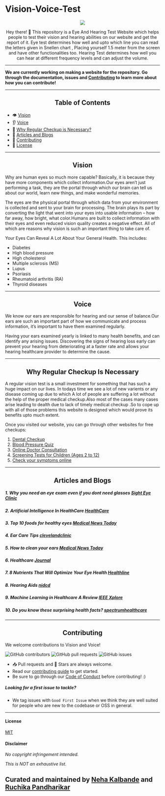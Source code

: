 # Vision-Voice-Test


<p align="center">
  <img src="https://github.com/nehakalbande/Vision-Voice-Test/blob/main/website/frontend/src/assets/blaze.png" />
</p>


<div align="center"> Hey there! 🙌 This repository is a Eye And Hearing Test Website which helps people to test their vision and hearing abilities on our website and get the report of it.
Eye test determines how well and upto which line you can read the letters given in Snellen chart , Placing yourself 1.5 meter from the screen and have other functionalities too.
Hearing Test determines how well you can hear at different frequency levels and can  adjust the volume.

</div>

---

**We are currently working on making a website for the repository. Go through the documentation, issues and [Contributing](#Contributing) to learn more about how you can contribute!**



---

## <div align="center">Table of Contents</div>

- :eye: [Vision](#Vision)
- :ear: [Voice](#Voice)
- :hospital: [Why Regular Checkup is Necessary?](#Why-Regular-Checkup-Is-Necessary)
- :book: [Articles and Blogs](#Articles-and-Blogs)
- :handshake: [Contributing](#Contributing)
- :key: [License](#License)

---

## <div align="center">Vision</div>

Why are human eyes so much more capable? Basically, it is because they have more components which collect information.Our eyes aren’t just performing a task, they are the portal through which our brain can tell us about our world, learn new things, and make wonderful memories.

The eyes are the physical portal through which data from your environment is collected and sent to your brain for processing. The brain plays its part by converting the light that went into your eyes into usable information – how far away, how bright, what color.Humans are built to collect information with their eyes and even reduced vision quality creates a negative effect. 
All of which are reasons why vision is such an important thing to take care of.

Your Eyes Can Reveal A Lot About Your General Health. This includes:
- Diabetes
- High blood pressure
- High cholesterol
- Multiple sclerosis (MS)
- Lupus
- Psoriasis
- Rheumatoid arthritis (RA)
- Thyroid diseases

---

## <div align="center">Voice</div>


We know our ears are responsible for hearing and our sense of balance.Our ears are such an important part of how we communicate and process information, it’s important to have them examined regularly.

Having your ears examined yearly is linked to many health benefits, and can identify any arising issues. Discovering the signs of hearing loss early can prevent your hearing from deteriorating at a faster rate and allows your hearing healthcare provider to determine the cause.


---

## <div align="center">Why Regular Checkup Is Necessary</div>

 A regular vision test is a small investment for something that has such a huge impact on our lives.
In todays time we see a lot of new varients or any disease coming up due to which A lot of people are suffering a lot without the help of the proper medical checkup.Also most of the cases many cases arise leading to dealth due to lack of timely medical checkup .So to cope up with all of those problems this website is designed which would prove its benefits upto much extent.

Once you visited our website, you can go through other websites for free checkups:

1. [Dental Checkup](https://d4dentist.ie/online-check-up/)
2. [Blood Pressure Quiz](https://www.medindia.net/medical-quiz/quiz-on-blood-pressure.asp)
3. [Online Doctor Consultation](https://www.apollo247.com/specialties)
4. [Screening Tests for Children (Ages 2 to 12)](https://labtestsonline.org/screenings/children)
5. [Check your symptoms online](https://symptomate.com/diagnosis/#0-66)
---
## <div align="center">Articles and Blogs</div>

##### 1. Why you need an eye exam even if you dont need glasses [Sight Eye Clinic](https://sighteyeclinic.com/why-you-need-an-eye-exam-even-if-you-dont-need-glasses/)
##### 2. Artificial Intelligence In HealthCare  [HealthCare](https://www.brookings.edu/research/risks-and-remedies-for-artificial-intelligence-in-health-care/) 
##### 3. Top 10 foods for healthy eyes [Medical News Today](https://www.medicalnewstoday.com/articles/321226)
##### 4. Ear Care Tips [clevelandclinic](https://my.clevelandclinic.org/health/articles/13076-ear-care-tips)
##### 5. How to clean your ears [Medical News Today](https://www.medicalnewstoday.com/articles/323024#how-to-clean-your-ears) 
##### 6. Healthcare [Journal](https://www.mdpi.com/journal/healthcare)
##### 7. 8 Nutrients That Will Optimize Your Eye Health [Healthline](https://www.healthline.com/nutrition/8-nutrients-for-eyes)
##### 8. Hearing Aids [nidcd](https://www.nidcd.nih.gov/health/hearing-aids)
##### 9. Machine Learning in Healthcare A Review [IEEE Xplore](https://ieeexplore.ieee.org/document/8474918)
##### 10. Do you know these surprising health facts? [spectrumhealthcare](https://spectrumhealthcare.com/resources/do-you-know-these-surprising-health-facts/)

---

## <div align="center">Contributing</div>

We welcome contributions to Vision and Voice!

![GitHub contributors](https://img.shields.io/github/contributors/nehakalbande/Vision-Voice-Test?color=2E61C5&logo=Github&style=for-the-badge)
![GitHub pull requests](https://img.shields.io/github/issues-pr/nehakalbande/Vision-Voice-Test?logo=Github&style=for-the-badge)
![GitHub issues](https://img.shields.io/github/issues/nehakalbande/Vision-Voice-Test?logo=Github&style=for-the-badge)


- 📥 Pull requests and 🌟 Stars are always welcome.
- Read our [contributing guide](Contributing.md) to get started.
- Be sure to go through our [Code of Conduct](Code-of-Conduct.md) before contributing! :)


##### Looking for a first issue to tackle?

- We tag issues with `Good First Issue` when we think they are well suited for people who are new to the codebase or OSS in general.

---

#### License
[MIT](https://github.com/nehakalbande/Vision-Voice-Test/blob/main/LICENSE.md)

#### Disclaimer
_No copyright infringement intended._

_This is NOT an exhaustive list._

## Curated and maintained by [Neha Kalbande](https://github.com/nehakalbande) and [Ruchika Pandharikar](https://github.com/ruchika-01p)

